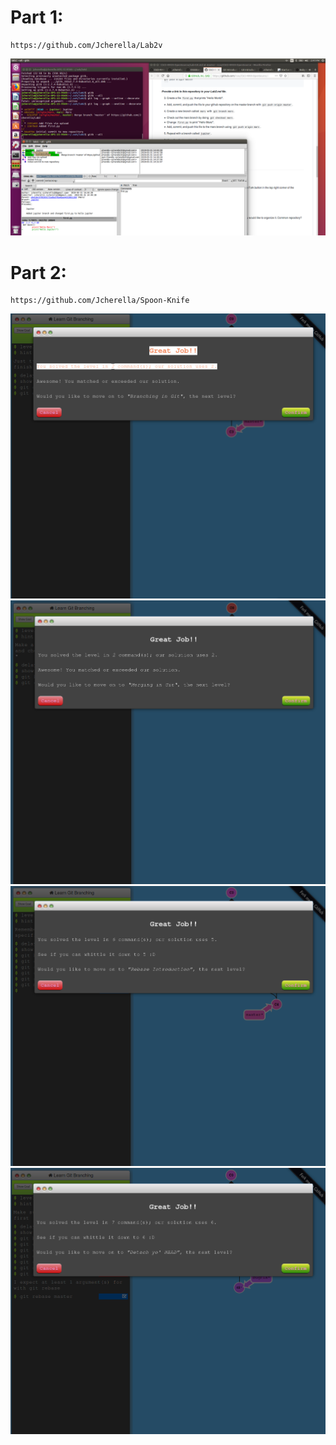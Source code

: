 # Part 1:
    https://github.com/Jcherella/Lab2v
<img src="images/part1.png">

# Part 2:
    https://github.com/Jcherella/Spoon-Knife
<img src="images/branch1.png">
<img src="images/branch2.png">
<img src="images/branch3.png">
<img src="images/branch4.png">
